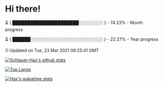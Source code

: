 # Hi there!

⏳ { ██████████████████████░░░░░░░░ } - 74.23% - Month progress

⏳ { ██████░░░░░░░░░░░░░░░░░░░░░░░░ } - 22.27% - Year progress

⏰ Updated on Tue, 23 Mar 2021 06:25:41 GMT


[![Schlauer-Hax's github stats](https://github-readme-stats.vercel.app/api?username=Schlauer-Hax&show_icons=true&theme=dark&count_private=true)](https://github.com/Schlauer-Hax)


[![Top Langs](https://github-readme-stats.vercel.app/api/top-langs/?username=Schlauer-Hax&layout=compact&theme=dark)](https://github.com/Schlauer-Hax?tab=repositories)


[![Hax's wakatime stats](https://github-readme-stats.vercel.app/api/wakatime?username=Hax&theme=dark)](https://wakatime.com/@Hax)

